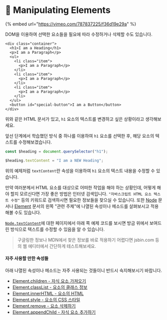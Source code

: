 # 📗  Manipulating Elements

{% embed url="https://vimeo.com/787837225/f36d19e29a" %}

DOM을 이용하여 선택한 요소들을 필요에 따라 수정하거나 삭제할 수도 있습니다.

```markup
<div class="container">
  <h1>I am a Heading</h1>
  <p>I am a Paragraph</p>
  <ul>
    <li class="item">
      <p>I am a Paragraph</p>
    </li>
    <li class="item">
      <p>I am a Paragraph</p>
    </li>
    <li class="item">
      <p>I am a Paragraph</p>
    </li>
  </ul>
  <button id="special-button">I am a Button</button>
</div>
```

위와 같은 HTML 문서가 있고, `h1` 요소의 텍스트를 변경하고 싶은 상황이라고 생각해보세요.

앞선 단계에서 학습했던 방식 중 하나를 이용하여 `h1` 요소를 선택한 후, 해당 요소의 텍스트를 수정해보겠습니다.

```javascript
const $heading = document.querySelector("h1");

$heading.textContent = "I am a NEW Heading";
```

위의 예제처럼 `textContent`란 속성을 이용하여 `h1` 요소의 텍스트 내용을 수정할 수 있습니다.

만약 여러분께서 HTML 요소를 대상으로 어떠한 작업을 해야 하는 상황인데, 어떻게 해야 할지 모르신다면 가장 좋은 방법은 인터넷 검색입니다. `"자바스크립트 HTML 요소 텍스트 수정"` 등의 키워드로 검색하시면 필요한 정보들을 찾으실 수 있습니다. 또한 [Node](https://developer.mozilla.org/ko/docs/Web/API/Node) 문서나 [Element](https://developer.mozilla.org/ko/docs/Web/API/Element) 문서의 왼쪽 "관련 주제"에 나열된 속성이나 메소드를 살펴보시고 적용해볼 수도 있습니다.

[`Node.textContent`](https://developer.mozilla.org/ko/docs/Web/API/Node/textContent)에 대한 페이지에서 아래 쪽 예제 코드를 보시면 방금 위에서 보여드린 방식으로 텍스트를 수정할 수 있음을 알 수 있습니다.

> 구글링한 정보나 MDN에서 찾은 정보를 바로 적용하기 어렵다면 jsbin.com 등의 웹 에디터에서 간단하게 테스트해보세요.

#### 자주 사용할 만한 속성들

아래 나열된 속성이나 메소드는 자주 사용되는 것들이니 반드시 숙지해보시기 바랍니다.

* [Element.children - 자식 요소 가져오기](https://developer.mozilla.org/ko/docs/Web/API/ParentNode/children)
* [Element.classList - 요소의 클래스 정보](https://developer.mozilla.org/ko/docs/Web/API/Element/classList)
* [Element.innerHTML - 요소의 HTML](https://developer.mozilla.org/ko/docs/Web/API/Element/innerHTML)
* [Element.style - 요소의 CSS 스타일](https://developer.mozilla.org/en-US/docs/Web/API/ElementCSSInlineStyle/style)
* [Element.remove - 요소 삭제하기](https://developer.mozilla.org/ko/docs/Web/API/ChildNode/remove)
* [Element.appendChild - 자식 요소 추가하기](https://developer.mozilla.org/ko/docs/Web/API/Node/appendChild)

